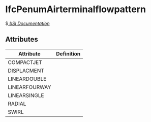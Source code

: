 IfcPenumAirterminalflowpattern
==============================
$[ _bSI
Documentation_](https://standards.buildingsmart.org/IFC/DEV/IFC4_2/FINAL/HTML/schema//pset/penum_airterminalflowpattern.htm)


Attributes
----------
| Attribute     | Definition   |
|---------------|--------------|
| COMPACTJET    |              |
| DISPLACMENT   |              |
| LINEARDOUBLE  |              |
| LINEARFOURWAY |              |
| LINEARSINGLE  |              |
| RADIAL        |              |
| SWIRL         |              |
